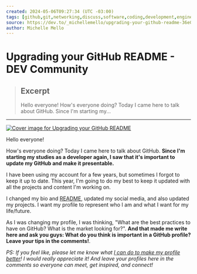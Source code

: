```yaml
---
created: 2024-05-06T09:27:34 (UTC -03:00)
tags: [github,git,networking,discuss,software,coding,development,engineering,inclusive,community]
source: https://dev.to/_michellemello/upgrading-your-github-readme-36e0?ref=dailydev
author: Michelle Mello
---
```


# Upgrading your GitHub README - DEV Community

> ## Excerpt
> Hello everyone!  How's everyone doing? Today I came here to talk about GitHub. Since I'm starting my...

---
[![Cover image for Upgrading your GitHub README](https://media.dev.to/cdn-cgi/image/width=1000,height=420,fit=cover,gravity=auto,format=auto/https%3A%2F%2Fdev-to-uploads.s3.amazonaws.com%2Fuploads%2Farticles%2Ff8y705qi3xxnr7rsbi83.jpeg)](https://media.dev.to/cdn-cgi/image/width=1000,height=420,fit=cover,gravity=auto,format=auto/https%3A%2F%2Fdev-to-uploads.s3.amazonaws.com%2Fuploads%2Farticles%2Ff8y705qi3xxnr7rsbi83.jpeg)

Hello everyone!

How's everyone doing? Today I came here to talk about GitHub. **Since I'm starting my studies as a developer again, I saw that it's important to update my GitHub and make it presentable.**

I have been using my account for a few years, but sometimes I forgot to keep it up to date. This year, I'm going to do my best to keep it updated with all the projects and content I'm working on.

I changed my bio and [README](https://github.com/MichelleMello), updated my social media, and also updated my projects. I want my profile to represent who I am and what I want for my life/future.

As I was changing my profile, I was thinking, "What are the best practices to have on GitHub? What is the market looking for?". **And that made me write here and ask you guys: What do you think is important in a GitHub profile? Leave your tips in the comments!**.

_PS: If you feel like, please let me know what [I can do to make my profile better](https://github.com/MichelleMello)! I would really appreciate it! And leave your profiles here in the comments so everyone can meet, get inspired, and connect!_
